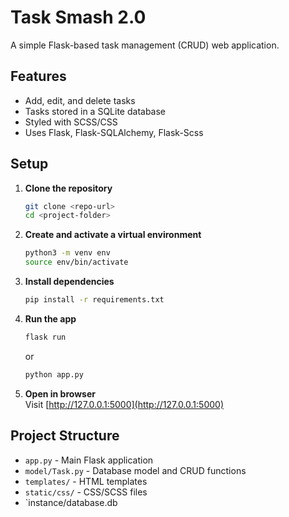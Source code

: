 # Task Smash 2.0

A simple Flask-based task management (CRUD) web application.

## Features

- Add, edit, and delete tasks
- Tasks stored in a SQLite database
- Styled with SCSS/CSS
- Uses Flask, Flask-SQLAlchemy, Flask-Scss

## Setup

1. **Clone the repository**  
   ```sh
   git clone <repo-url>
   cd <project-folder>
   ```

2. **Create and activate a virtual environment**  
   ```sh
   python3 -m venv env
   source env/bin/activate
   ```

3. **Install dependencies**  
   ```sh
   pip install -r requirements.txt
   ```

4. **Run the app**  
   ```sh
   flask run
   ```
   or  
   ```sh
   python app.py
   ```

5. **Open in browser**  
   Visit [http://127.0.0.1:5000](http://127.0.0.1:5000)

## Project Structure

- `app.py` - Main Flask application
- `model/Task.py` - Database model and CRUD functions
- `templates/` - HTML templates
- `static/css/` - CSS/SCSS files
- `instance/database.db
